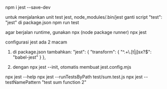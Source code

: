 npm i jest --save-dev

untuk menjalankan unit test jest, node_modules/.bin/jest
ganti script "test": "jest" di package.json
npm run test

agar berjalan runtime, gunakan npx (node package runner)
npx jest

configurasi jest ada 2 macam
1. di package.json tambahkan:
"jest": {
    "transform": {
      "^.+\\.[t|j]sx?$": "babel-jest"
    }
  },

2. dengan npx jest --init, otomatis membuat jest.config.mjs

npx jest --help
npx jest --runTestsByPath test/sum.test.js
npx jest --testNamePattern "test sum function 2"